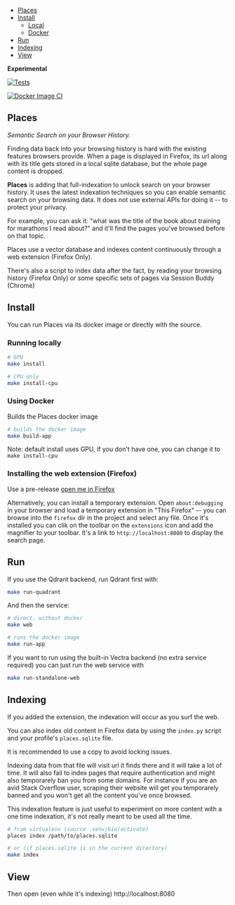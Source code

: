 - [Places](#places)
- [Install](#install)
  - [Local](#local)
  - [Docker](#docker)
- [Run](#run)
- [Indexing](#indexing)
- [View](#view)


**Experimental**


[![Tests](https://github.com/myinternets/places/actions/workflows/test.yml/badge.svg?event=push)](https://github.com/myinternets/places/actions/workflows/ruff.yml)

[![Docker Image CI](https://github.com/myinternets/places/actions/workflows/docker-image.yml/badge.svg)](https://github.com/myinternets/places/actions/workflows/docker-image.yml)


Places
------

*Semantic Search on your Browser History.*


Finding data back into your browsing history is hard with the existing features browsers provide.
When a page is displayed in Firefox, its url along with its title gets stored in a local
sqlite database, but the whole page content is dropped.

**Places** is adding that full-indexation to unlock search on your browser history.
It uses the latest indexation techniques so you can enable semantic search on your browsing
data. It does not use external APIs for doing it -- to protect your privacy.

For example, you can ask it: "what was the title of the book about training for marathons I read about?"
and it'll find the pages you've browsed before on that topic.

Places use a vector database and indexes content continuously through a web extension (Firefox Only).

There's also a script to index data after the fact, by reading your browsing history (Firefox Only)
or some specific sets of pages via Session Buddy (Chrome)

## Install

You can run Places via its docker image or directly with the source.

### Running locally

```sh
# GPU
make install 

# CPU only
make install-cpu
```

### Using Docker

Builds the Places docker image

```sh
# builds the docker image
make build-app
```

Note: default install uses GPU, if you don't have one, you can change it to `make install-cpu`


### Installing the web extension (Firefox)

Use a pre-release [open me in Firefox](https://github.com/myinternets/places/releases/download/v0.0.4/places@ziade.org.xpi)

Alternatively, you can install a temporary extension. Open `about:debugging` in
your browser and load a temporary extension in "This Firefox" -- you can browse
into the `firefox` dir in the project and select any file. Once it's installed
you can clik on the toolbar on the `extensions` icon and add the magnifier to
your toolbar. It's a link to `http://localhost:8080` to display the search
page.


## Run

If you use the Qdrant backend, run Qdrant first with:

```sh
make run-quadrant
```

And then the service:

```sh
# direct, without docker
make web

# runs the docker image
make run-app
```

If you want to run using the built-in Vectra backend (no extra service required) you can
just run the web service with

```sh
make run-standalone-web
```


## Indexing

If you added the extension, the indexation will occur as you surf the web.

You can also index old content in Firefox data by using the `index.py` script and 
your profile's `places.sqlite` file.

It is recommended to use a copy to avoid locking issues.

Indexing data from that file will visit url it finds there and it will
take a lot of time. It will also fail to index pages that require authentication
and might also temporarely ban you from some domains. For instance if you are an avid
Stack Overflow user, scraping their website will get you temporarely banned and
you won't get all the content you've once browsed.

This indexation feature is just useful to experiment on more content with a one
time indexation, it's not really meant to be used all the time.


```sh
# from virtualenv (source .venv/bin/activate)
places index /path/to/places.sqlite

# or (if places.sqlite is in the current directory)
make index 
```

## View

Then open (even while it's indexing)  http://localhost:8080
